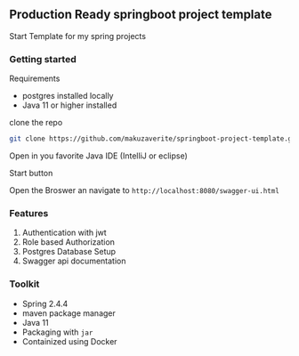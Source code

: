 ## Production Ready springboot project template
Start Template for my spring projects



### Getting started


Requirements

- postgres installed locally
- Java 11 or higher installed

clone the repo

```bash
git clone https://github.com/makuzaverite/springboot-project-template.git
```

Open in you favorite Java IDE (IntelliJ or eclipse)

Start button

Open the Broswer an navigate to `http://localhost:8080/swagger-ui.html`

### Features

1. Authentication with jwt
2. Role based Authorization
3. Postgres Database Setup
4. Swagger api documentation



### Toolkit

- Spring 2.4.4
- maven package manager
- Java 11
- Packaging with `jar`
- Containized using Docker

